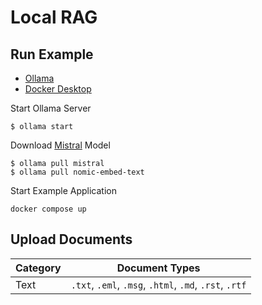 # Local RAG

## Run Example

- [Ollama](https://ollama.ai)
- [Docker Desktop](https://www.docker.com/products/docker-desktop/)

Start Ollama Server

```shell
$ ollama start
```

Download [Mistral](https://mistral.ai) Model

```shell
$ ollama pull mistral
$ ollama pull nomic-embed-text
```

Start Example Application

```shell
docker compose up
```

## Upload Documents

| Category  | Document Types                                                                     |
|-----------|------------------------------------------------------------------------------------|
| Text      | `.txt`, `.eml`, `.msg`, `.html`, `.md`, `.rst`, `.rtf`                          